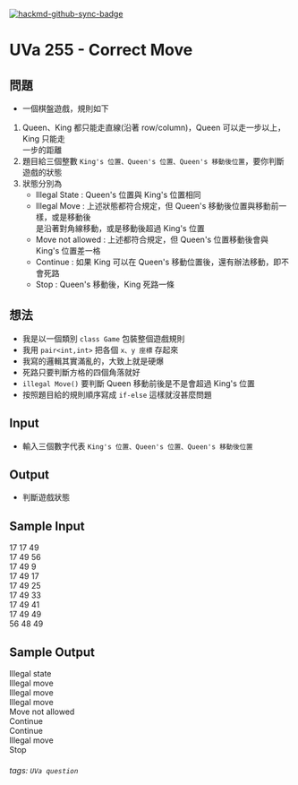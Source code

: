 [![hackmd-github-sync-badge](https://hackmd.io/fI3JYvMPRJCz_m5renhwkg/badge)](https://hackmd.io/fI3JYvMPRJCz_m5renhwkg)

# UVa 255 - Correct Move



## 問題
* 一個棋盤遊戲，規則如下
1. Queen、King 都只能走直線(沿著 row/column)，Queen 可以走一步以上，King 只能走  
一步的距離
2. 題目給三個整數 `King's 位置、Queen's 位置、Queen's 移動後位置`，要你判斷遊戲的狀態
3. 狀態分別為  
    * Illegal State : Queen's 位置與 King's 位置相同
    * Illegal Move : 上述狀態都符合規定，但 Queen's 移動後位置與移動前一樣，或是移動後  
    是沿著對角線移動，或是移動後超過 King's 位置
    * Move not allowed : 上述都符合規定，但 Queen's 位置移動後會與 King's 位置差一格
    * Continue : 如果 King 可以在 Queen's 移動位置後，還有辦法移動，即不會死路
    * Stop : Queen's 移動後，King 死路一條

## 想法
* 我是以一個類別 `class Game` 包裝整個遊戲規則
* 我用 `pair<int,int>` 把各個 `x、y 座標` 存起來
* 我寫的邏輯其實滿亂的，大致上就是硬爆
* 死路只要判斷方格的四個角落就好
* `illegal Move()` 要判斷 Queen 移動前後是不是會超過 King's 位置
* 按照題目給的規則順序寫成 `if-else` 這樣就沒甚麼問題

## Input 
* 輸入三個數字代表 `King's 位置、Queen's 位置、Queen's 移動後位置`

## Output
* 判斷遊戲狀態

## Sample Input
17 17 49  
17 49 56  
17 49 9  
17 49 17  
17 49 25  
17 49 33  
17 49 41  
17 49 49  
56 48 49  

## Sample Output
Illegal state  
Illegal move  
Illegal move  
Illegal move  
Move not allowed  
Continue  
Continue  
Illegal move  
Stop  

###### tags: `UVa question`